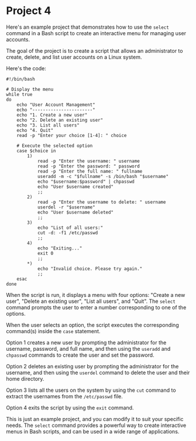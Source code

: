 # Project 4

Here's an example project that demonstrates how to use the `select` command in a Bash script to create an interactive menu for managing user accounts.

The goal of the project is to create a script that allows an administrator to create, delete, and list user accounts on a Linux system.

Here's the code:

```
#!/bin/bash

# Display the menu
while true
do
    echo "User Account Management"
    echo "-----------------------"
    echo "1. Create a new user"
    echo "2. Delete an existing user"
    echo "3. List all users"
    echo "4. Quit"
    read -p "Enter your choice [1-4]: " choice

    # Execute the selected option
    case $choice in
        1)
            read -p "Enter the username: " username
            read -p "Enter the password: " password
            read -p "Enter the full name: " fullname
            useradd -m -c "$fullname" -s /bin/bash "$username"
            echo "$username:$password" | chpasswd
            echo "User $username created"
            ;;
        2)
            read -p "Enter the username to delete: " username
            userdel -r "$username"
            echo "User $username deleted"
            ;;
        3)
            echo "List of all users:"
            cut -d: -f1 /etc/passwd
            ;;
        4)
            echo "Exiting..."
            exit 0
            ;;
        *)
            echo "Invalid choice. Please try again."
            ;;
    esac
done
```

When the script is run, it displays a menu with four options: "Create a new user", "Delete an existing user", "List all users", and "Quit". The `select` command prompts the user to enter a number corresponding to one of the options.

When the user selects an option, the script executes the corresponding command(s) inside the `case` statement.

Option 1 creates a new user by prompting the administrator for the username, password, and full name, and then using the `useradd` and `chpasswd` commands to create the user and set the password.

Option 2 deletes an existing user by prompting the administrator for the username, and then using the `userdel` command to delete the user and their home directory.

Option 3 lists all the users on the system by using the `cut` command to extract the usernames from the `/etc/passwd` file.

Option 4 exits the script by using the `exit` command.

This is just an example project, and you can modify it to suit your specific needs. The `select` command provides a powerful way to create interactive menus in Bash scripts, and can be used in a wide range of applications.